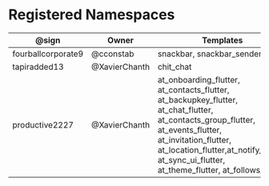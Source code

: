 # Registered Namespaces
| @sign              | Owner         | Templates                                  |
| ------------------ | ------------- | ------------------------------------------ |
| fourballcorporate9 | @cconstab     | snackbar, snackbar_sender                  |
| tapiradded13       | @XavierChanth | chit_chat                                  |
| productive2227     | @XavierChanth | at_onboarding_flutter, at_contacts_flutter, at_backupkey_flutter, at_chat_flutter, at_contacts_group_flutter, at_events_flutter, at_invitation_flutter, at_location_flutter,at_notify_flutter, at_sync_ui_flutter, at_theme_flutter, at_follows_flutter |

